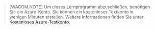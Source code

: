 > [WACOM.NOTE] Um dieses Lernprogramm abzuschließen, benötigen Sie ein
> Azure-Konto. Sie können ein kostenloses Textkonto in wenigen Minuten
> erstellen. Weitere Informationen finden Sie unter [Kostenloses
> Azure-Testkonto][1].



[1]: http://www.windowsazure.com/de-de/pricing/free-trial